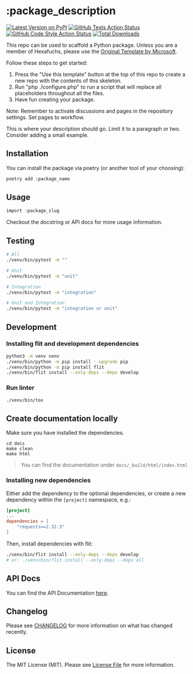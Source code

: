 # :package_description

[![Latest Version on PyPI](https://img.shields.io/pypi/pyversions/:package_name?style=flat-square)](https://pypi.org/project/:package_name)
[![GitHub Tests Action Status](https://img.shields.io/github/actions/workflow/status/hexafuchs/:package_name/run-tests.yml?branch=main&label=tests&style=flat-square)](https://github.com/hexafuchs/:package_name/actions?query=workflow%3Arun-tests+branch%3Amain)
[![GitHub Code Style Action Status](https://img.shields.io/github/actions/workflow/status/hexafuchs/:package_name/fix-python-code-style-issues.yml?branch=main&label=code%20style&style=flat-square)](https://github.com/hexafuchs/:package_name/actions?query=workflow%3A"Fix+Python+code+style+issues"+branch%3Amain)
[![Total Downloads](https://img.shields.io/pypi/dm/:package_name.svg?style=flat-square)](https://pypi.org/project/:package_name)

<!--delete-->
This repo can be used to scaffold a Python package. Unless you are a member of Hexafuchs, please use the
[Original Template by Microsoft](https://github.com/microsoft/python-package-template).

Follow these steps to get started:

1. Press the "Use this template" button at the top of this repo to create a new repo with the contents of this skeleton.
2. Run "php ./configure.php" to run a script that will replace all placeholders throughout all the files.
3. Have fun creating your package.

Note: Remember to activate discussions and pages in the repository settings. Set pages to workflow.
<!--/delete-->

This is where your description should go. Limit it to a paragraph or two. Consider adding a small example.

## Installation

You can install the package via poetry (or another tool of your choosing):

```bash
poetry add :package_name
```

## Usage

```php
import :package_slug
```

Checkout the docstring or API docs for more usage information.

## Testing

```bash
# All
./venv/bin/pytest -m ""

# Unit
./venv/bin/pytest -m "unit"

# Integration
./venv/bin/pytest -m "integration"

# Unit and Integration
./venv/bin/pytest -m "integration or unit"
```

## Development

### Installing flit and development dependencies

```bash
python3 -m venv venv
./venv/bin/python -m pip install --upgrade pip
./venv/bin/python -m pip install flit
./venv/bin/flit install --only-deps --deps develop
```

### Run linter

```bash
./venv/bin/tox
```

## Create documentation locally

Make sure you have installed the dependencies.
```
cd docs
make clean
make html
```

> You can find the documentation under `docs/_build/html/index.html`

### Installing new dependencies

Either add the dependency to the optional dependencies, or create a new dependency within the `[project]` namespace, e.g.:

```toml
[project]
...
dependencies = [
    "requests==2.32.3"
]
```

Then, install dependencies with flit:

```bash
./venv/bin/flit install --only-deps --deps develop
# or: ./venv/bin/flit install --only-deps --deps all
```

## API Docs

You can find the API Documentation [here](https://hexafuchs.github.io/sharkey-crawler/).

## Changelog

Please see [CHANGELOG](https://github.com/Hexafuchs/:package_name/blob/main/CHANGELOG.md) for more information on what has changed recently.

## License

The MIT License (MIT). Please see [License File](https://github.com/Hexafuchs/:package_name/blob/main/LICENSE.md) for more information.
